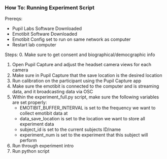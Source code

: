 ### How To: Running Experiment Script

Prereqs:
- Pupil Labs Software Downloaded
- Emotibit Software Downloaded
- Emotibit Config set to run on same network as computer
- Restart lab computer

Steps:
0. Make sure to get consent and biographical/democgraphic info
1. Open Pupil Capture and adjust the headset camera views for each camera
2. Make sure in Pupil Capture that the save location is the desired location
3. Run calibration on the participant using the Pupil Capture app
4. Make sure the emotibit is connected to the computer and is streaming data, and it broadcasting data via OSC
5. Within the experiment_full.py script, make sure the following variables are set properly:
    - EMOTIBIT_BUFFER_INTERVAL is set to the frequency we want to collect emotibit data at
    - data_save_location is set to the location we want to store all experiment data
    - subject_id is set to the current subjects ID/name
    - experiment_num is set to the experiment that this subject will perform
6. Run through experiment intro
7. Run python script
